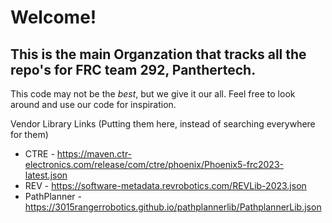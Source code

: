 # Welcome!
## This is the main Organzation that tracks all the repo's for FRC team 292, Panthertech.
This code may not be the *best*, but we give it our all. Feel free to look around and use our code for inspiration.

Vendor Library Links (Putting them here, instead of searching everywhere for them)
- CTRE - https://maven.ctr-electronics.com/release/com/ctre/phoenix/Phoenix5-frc2023-latest.json
- REV - https://software-metadata.revrobotics.com/REVLib-2023.json
- PathPlanner - https://3015rangerrobotics.github.io/pathplannerlib/PathplannerLib.json

<!--

**Here are some ideas to get you started:**

🙋‍♀️ A short introduction - what is your organization all about?
🌈 Contribution guidelines - how can the community get involved?
👩‍💻 Useful resources - where can the community find your docs? Is there anything else the community should know?
🍿 Fun facts - what does your team eat for breakfast?
🧙 Remember, you can do mighty things with the power of [Markdown](https://docs.github.com/github/writing-on-github/getting-started-with-writing-and-formatting-on-github/basic-writing-and-formatting-syntax)
-->
